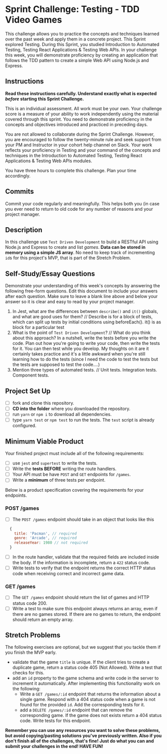 Sprint Challenge: Testing - TDD Video Games
===========================================

This challenge allows you to practice the concepts and techniques learned over the past week and apply them in a concrete project. This Sprint explored Testing. During this Sprint, you studied Introduction to Automated Testing, Testing React Applications & Testing Web APIs. In your challenge this week, you will demonstrate proficiency by creating an application that follows the TDD pattern to create a simple Web API using Node.js and Express.

Instructions
------------

**Read these instructions carefully. Understand exactly what is expected *before* starting this Sprint Challenge.**

This is an individual assessment. All work must be your own. Your challenge score is a measure of your ability to work independently using the material covered through this sprint. You need to demonstrate proficiency in the concepts and objectives introduced and practiced in preceding days.

You are not allowed to collaborate during the Sprint Challenge. However, you are encouraged to follow the twenty-minute rule and seek support from your PM and Instructor in your cohort help channel on Slack. Your work reflects your proficiency in Testing and your command of the concepts and techniques in the Introduction to Automated Testing, Testing React Applications & Testing Web APIs modules.

You have three hours to complete this challenge. Plan your time accordingly.

Commits
-------

Commit your code regularly and meaningfully. This helps both you (in case you ever need to return to old code for any number of reasons and your project manager.

Description
-----------

In this challenge use `Test Driven Development` to build a RESTful API using Node.js and Express to create and list *games*. **Data can be stored in memory using a simple JS array**. No need to keep track of incrementing `id`s for this project's MVP, that is part of the Stretch Problem.

Self-Study/Essay Questions
--------------------------

Demonstrate your understanding of this week's concepts by answering the following free-form questions. Edit this document to include your answers after each question. Make sure to leave a blank line above and below your answer so it is clear and easy to read by your project manager.

1.	In Jest, what are the differences between `describe()` and `it()` globals, and what are good uses for them? // Describe is for a block of tests, which can split up tests by initial conditions using beforeEach(). it() is as block for a particular test
2.	What is the point of `Test Driven Development`? // What do you think about this approach? In a nutshell, write the tests before you write the code. Plan out how you're going to write your code, then write the tests for it. You can then test while you develop. My thoughts on it are it certainly takes practice and it's a little awkward when you're still learning how to do the tests (since I need the code to test the tests but the tests are supposed to test the code....)
3.	Mention three types of automated tests. // Unit tests. Integration tests. Component tests.

Project Set Up
--------------

-	[ ] fork and clone this repository.
-	[ ] **CD into the folder** where you downloaded the repository.
-	[ ] run `yarn` or `npm i` to download all dependencies.
-	[ ] type `yarn test` or `npm test` to run the tests. The `test` script is already configured.

Minimum Viable Product
----------------------

Your finished project must include all of the following requirements:

-	[ ] use `jest` and `supertest` to write the tests.
-	[ ] Write the **tests BEFORE** writing the route handlers.
-	[ ] Your API must be have `POST` and `GET` endpoints for `/games`.
-	[ ] Write a **minimum** of three tests per endpoint.

Below is a product specification covering the requirements for your endpoints.

### POST /games

-	[ ] The `POST /games` endpoint should take in an object that looks like this

```js
  {
    title: 'Pacman', // required
    genre: 'Arcade', // required
    releaseYear: 1980 // not required
  }
```

-	[ ] In the route handler, validate that the required fields are included inside the body. If the information is incomplete, return a `422` status code.
-	[ ] Write tests to verify that the endpoint returns the correct HTTP status code when receiving correct and incorrect game data.

### GET /games

-	[ ] The `GET /games` endpoint should return the list of games and HTTP status code 200.
-	[ ] Write a test to make sure this endpoint always returns an array, even if there are no games stored. If there are no games to return, the endpoint should return an empty array.

Stretch Problems
----------------

The following exercises are optional, but we suggest that you tackle them if you finish the MVP early.

-	validate that the game `title` is unique. If the client tries to create a duplicate game, return a status code 405 (Not Allowed). Write a test that checks for this.
-	add an `id` property to the game schema and write code in the server to increment it automatically. After implementing this functionality work on the following:
	-	Write a `GET /games/:id` endpoint that returns the information about a single game. Respond with a 404 status code when a game is not found for the provided `id`. Add the corresponding tests for it.
	-	add a `DELETE /games/:id` endpoint that can remove the corresponding game. If the game does not exists return a 404 status code. Write tests for this endpoint.

**Remember you can use any resources you want to solve these problems, but avoid copying/pasting solutions you've previously written. Also if you don't finish all of the challenges, that's fine! Just do what you can and submit your challenges in the end! HAVE FUN!**
